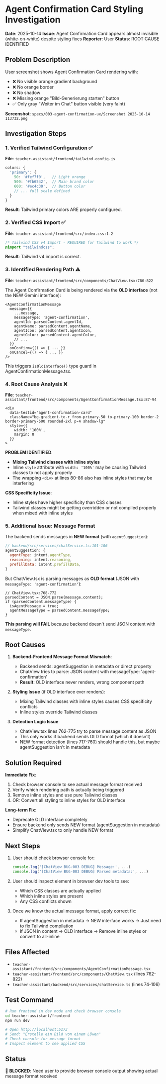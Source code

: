 # Agent Confirmation Card Styling Investigation

**Date**: 2025-10-14
**Issue**: Agent Confirmation Card appears almost invisible (white-on-white) despite styling fixes
**Reporter**: User
**Status**: ROOT CAUSE IDENTIFIED

## Problem Description

User screenshot shows Agent Confirmation Card rendering with:
- ❌ No visible orange gradient background
- ❌ No orange border
- ❌ No shadow
- ❌ Missing orange "Bild-Generierung starten" button
- ✅ Only gray "Weiter im Chat" button visible (very faint)

**Screenshot**: `specs/003-agent-confirmation-ux/Screenshot 2025-10-14 113732.png`

## Investigation Steps

### 1. Verified Tailwind Configuration ✅
**File**: `teacher-assistant/frontend/tailwind.config.js`
```javascript
colors: {
  'primary': {
    50: '#fef7f0',   // Light orange
    500: '#fb6542',  // Main brand color
    600: '#ec4c30',  // Button color
    // ... full scale defined
  }
}
```
**Result**: Tailwind primary colors ARE properly configured.

### 2. Verified CSS Import ✅
**File**: `teacher-assistant/frontend/src/index.css:1-2`
```css
/* Tailwind CSS v4 Import - REQUIRED for Tailwind to work */
@import "tailwindcss";
```
**Result**: Tailwind v4 import is correct.

### 3. Identified Rendering Path ⚠️
**File**: `teacher-assistant/frontend/src/components/ChatView.tsx:780-822`

The Agent Confirmation Card is being rendered via the **OLD interface** (not the NEW Gemini interface):
```tsx
<AgentConfirmationMessage
  message={{
    ...message,
    messageType: 'agent-confirmation',
    agentId: parsedContent.agentId,
    agentName: parsedContent.agentName,
    agentIcon: parsedContent.agentIcon,
    agentColor: parsedContent.agentColor,
    // ...
  }}
  onConfirm={() => { ... }}
  onCancel={() => { ... }}
/>
```

This triggers `isOldInterface()` type guard in AgentConfirmationMessage.tsx.

### 4. Root Cause Analysis ❌

**File**: `teacher-assistant/frontend/src/components/AgentConfirmationMessage.tsx:87-94`

```tsx
<div
  data-testid="agent-confirmation-card"
  className="bg-gradient-to-r from-primary-50 to-primary-100 border-2 border-primary-500 rounded-2xl p-4 shadow-lg"
  style={{
    width: '100%',
    margin: 0
  }}
>
```

**PROBLEM IDENTIFIED**:
- **Mixing Tailwind classes with inline styles**
- Inline `style` attribute with `width: '100%'` may be causing Tailwind classes to not apply properly
- The wrapping `<div>` at lines 80-86 also has inline styles that may be interfering

**CSS Specificity Issue**:
- Inline styles have higher specificity than CSS classes
- Tailwind classes might be getting overridden or not compiled properly when mixed with inline styles

### 5. Additional Issue: Message Format

The backend sends messages in **NEW format** (with `agentSuggestion`):
```javascript
// backend/src/services/chatService.ts:101-106
agentSuggestion: {
  agentType: intent.agentType,
  reasoning: intent.reasoning,
  prefillData: intent.prefillData,
}
```

But ChatView.tsx is parsing messages as **OLD format** (JSON with `messageType: 'agent-confirmation'`):
```tsx
// ChatView.tsx:768-772
parsedContent = JSON.parse(message.content);
if (parsedContent.messageType) {
  isAgentMessage = true;
  agentMessageType = parsedContent.messageType;
}
```

**This parsing will FAIL** because backend doesn't send JSON content with `messageType`.

## Root Causes

1. **Backend-Frontend Message Format Mismatch**:
   - Backend sends: agentSuggestion in metadata or direct property
   - ChatView tries to parse: JSON content with messageType: 'agent-confirmation'
   - **Result**: OLD interface never renders, wrong component path

2. **Styling Issue** (if OLD interface ever renders):
   - Mixing Tailwind classes with inline styles causes CSS specificity conflicts
   - Inline styles override Tailwind classes

3. **Detection Logic Issue**:
   - ChatView.tsx lines 762-775 try to parse message.content as JSON
   - This only works if backend sends OLD format (which it doesn't)
   - NEW format detection (lines 717-760) should handle this, but maybe agentSuggestion isn't in metadata

## Solution Required

**Immediate Fix**:
1. Check browser console to see actual message format received
2. Verify which rendering path is actually being triggered
3. Remove inline styles and use pure Tailwind classes
4. OR: Convert all styling to inline styles for OLD interface

**Long-term Fix**:
- Deprecate OLD interface completely
- Ensure backend only sends NEW format (agentSuggestion in metadata)
- Simplify ChatView.tsx to only handle NEW format

## Next Steps

1. User should check browser console for:
   ```javascript
   console.log('[ChatView BUG-003 DEBUG] Message:', ...)
   console.log('[ChatView BUG-003 DEBUG] Parsed metadata:', ...)
   ```

2. User should inspect element in browser dev tools to see:
   - Which CSS classes are actually applied
   - Which inline styles are present
   - Any CSS conflicts shown

3. Once we know the actual message format, apply correct fix:
   - If agentSuggestion in metadata → NEW interface works → Just need to fix Tailwind compilation
   - If JSON in content → OLD interface → Remove inline styles or convert to all-inline

## Files Affected

- `teacher-assistant/frontend/src/components/AgentConfirmationMessage.tsx`
- `teacher-assistant/frontend/src/components/ChatView.tsx` (lines 762-822)
- `teacher-assistant/backend/src/services/chatService.ts` (lines 74-106)

## Test Command

```bash
# Run frontend in dev mode and check browser console
cd teacher-assistant/frontend
npm run dev

# Open http://localhost:5173
# Send: "Erstelle ein Bild von einem Löwen"
# Check console for message format
# Inspect element to see applied CSS
```

## Status

🔴 **BLOCKED**: Need user to provide browser console output showing actual message format received
